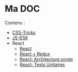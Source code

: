 # Ma DOC

Contenu :
- [CSS-Tricks](CSS-Tricks.md)
- [JS-ES6](JS-ES6.md)
- React
  - [React](REACT/REACT.md)
  - [React + Redux](REACT/REACT.md)
  - [React: Architecture projet](REACT/REACT-Architecture.md)
  - [React: Tests Unitaires](REACT/React-UnitTests.md)
